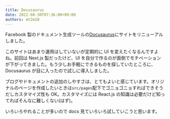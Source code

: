 ```yaml
---
title: Docusaurus
date: 2022-08-30T07:36:00+09:00
authors: mt2m10
---
```


Facebook 製のドキュメント生成ツールの[Docusaurus](https://docusaurus.io)にサイトをリニューアルしました。

このサイトはあまり運用はしていないが定期的に UI を変えたくなるんですよね。前回は Next.js 製だったけど、UI を自分で作るのが面倒でモチベーションが下がってきました。もう少しお手軽にできるものを探していたところに、Docusaurus が目に入ったので試しに導入しました。

ブログやドキュメントの追加のしやすさは、とてもよいと感じています。オリジナルのページを作成したいときは`src/pages`配下でゴニョゴニョすればできそうだしカスタマイズ性も OK。カスタマイズには React.js の知識は必要だけど知ってればそんなに難しくない(はず)。

いろいろやれることが多いので docs 見ていろいろ試していこうと思います。
